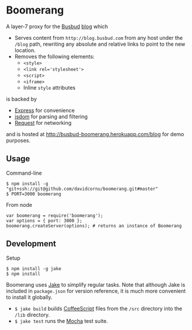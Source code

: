 # Boomerang

A layer-7 proxy for the [Busbud](http://busbud.com) [blog](http://blog.busbud.com) which

- Serves content from `http://blog.busbud.com` from any host under the `/blog` path,
rewriting any absolute and relative links to point to the new location.
- Removes the following elements:
    - `<style>`
    - `<link rel='stylesheet'>`
    - `<script>`
    - `<iframe>`
    - Inline `style` attributes

is backed by

- [Express](http://expressjs.com/) for convenience
- [jsdom](https://github.com/tmpvar/jsdom) for parsing and filtering
- [Request](https://github.com/mikeal/request) for networking

and is hosted at http://busbud-boomerang.herokuapp.com/blog for demo purposes.

## Usage

Command-line

```
$ npm install -g "git+ssh://git@github.com/davidcornu/boomerang.git#master"
$ PORT=3000 boomerang
```

From node

```
var boomerang = require('boomerang');
var options = { port: 3000 };
boomerang.createServer(options); # returns an instance of Boomerang
```

## Development

Setup

```
$ npm install -g jake
$ npm install
```

Boomerang uses [Jake](https://github.com/mde/jake) to simplify regular tasks.
Note that although Jake is included in `package.json` for version reference,
it is much more convenient to install it globally.

- `$ jake build` builds [CoffeeScript](http://coffeescript.org/) files from the
`/src` directory into the `/lib` directory.
- `$ jake test` runs the [Mocha](http://mochajs.org/) test suite.
